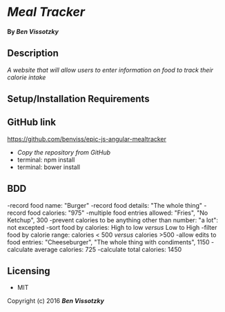 # _Meal Tracker_

#### By _Ben Vissotzky_

## Description

_A website that will allow users to enter information on food to track their calorie intake_

## Setup/Installation Requirements

## GitHub link
https://github.com/benviss/epic-js-angular-mealtracker


* _Copy the repository from GitHub_
* terminal: npm install
* terminal: bower install

## BDD
-record food name: "Burger"
-record food details: "The whole thing"
-record food calories: "975"
-multiple food entries allowed: "Fries", "No Ketchup", 300
-prevent calories to be anything other than number: "a lot": not excepted
-sort food by calories: High to low _versus_ Low to High
-filter food by calorie range: calories < 500 _versus_ calories >500
-allow edits to food entries: "Cheeseburger", "The whole thing with condiments", 1150
-calculate average calories: 725
-calculate total calories: 1450

## Licensing

* MIT

Copyright (c) 2016 **_Ben Vissotzky_**
